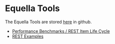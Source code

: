 # Equella Tools

The Equella Tools are stored [here](https://github.com/equella/Equella-Tools/) in github.

* [Performance Benchmarks / REST Item Life Cycle](https://github.com/equella/equella.github.io/blob/master/equella-tools/performance-benchmarks-rest-item-lifecycle.md)
* [REST Examples](https://github.com/equella/equella.github.io/blob/master/equella-tools/rest-examples.md)
